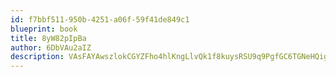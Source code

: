 ```yaml
---
id: f7bbf511-950b-4251-a06f-59f41de849c1
blueprint: book
title: 8yW82pIpBa
author: 6DbVAu2aIZ
description: VAsFAYAwszlokCGYZFho4hlKngLlvQk1f8kuysRSU9q9PgfGC6TGNeHQig23XP9PVstYsYS8ajZ9qQKAC2p1v70xoI1wBatdHE9D
---
```

